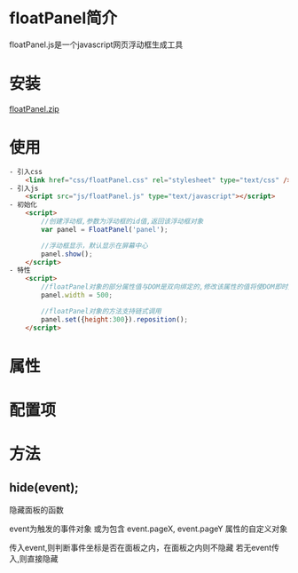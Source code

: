 # floatPanel简介
floatPanel.js是一个javascript网页浮动框生成工具
# 安装
[floatPanel.zip]()
# 使用
```html
- 引入css
    <link href="css/floatPanel.css" rel="stylesheet" type="text/css" />
- 引入js
    <script src="js/floatPanel.js" type="text/javascript"></script>
- 初始化
    <script>
        //创建浮动框,参数为浮动框的id值,返回该浮动框对象
        var panel = FloatPanel('panel');

        //浮动框显示，默认显示在屏幕中心
        panel.show();
    </script>
- 特性
    <script>
        //floatPanel对象的部分属性值与DOM是双向绑定的,修改该属性的值将使DOM即时更新
        panel.width = 500;

        //floatPanel对象的方法支持链式调用
        panel.set({height:300}).reposition();
    </script>
```
# 属性

# 配置项
# 方法
## hide(event);
隐藏面板的函数

event为触发的事件对象
或为包含
event.pageX, event.pageY
属性的自定义对象

传入event,则判断事件坐标是否在面板之内，在面板之内则不隐藏
若无event传入,则直接隐藏

